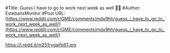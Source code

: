 #Title: Guess I have to go to work next week as well 😤😑
#Author: EstebansMonitor
#Post URL: [https://www.reddit.com/r/GME/comments/mdx9hh/guess_i_have_to_go_to_work_next_week_as_well/](https://www.reddit.com/r/GME/comments/mdx9hh/guess_i_have_to_go_to_work_next_week_as_well/)


https://i.redd.it/m251rygajfp61.jpg